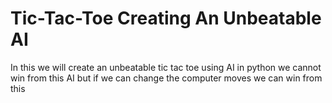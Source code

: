 # Tic-Tac-Toe Creating An Unbeatable AI

In this we will create an unbeatable tic tac toe using AI in python 
we cannot win from this AI 
but if we can change the computer moves we can win from this 

